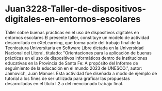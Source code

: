 # Juan3228-Taller-de-dispositivos-digitales-en-entornos-escolares
Taller sobre buenas prácticas en el uso de dispositivos digitales en entornos escolares
El presente taller, constituye un modelo de actividad desarrollada en eXeLearning, que forma parte del trabajo final de la Tecnicatura Universitaria en Software Libre dictada en la Universidad Nacional del Litoral, titulado: "Orientaciones para la aplicación de buenas prácticas en el uso de dispositivos informáticos dentro de instituciones educativas en la Provincia de Santa Fe: A propósito del Informe de seguimiento de la educación en el mundo 2023 de UNESCO.", autor: Jaimovich, Juan Manuel. Esta actividad fue diseñada a modo de ejemplo de tutorial a los fines de ser utilizada para graficar las propuestas desarrolladas en el título I.2.a del mencionado trabajo final.
